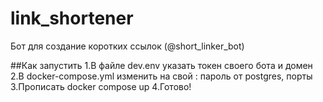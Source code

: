 # link_shortener
Бот для создание коротких ссылок (@short_linker_bot)

##Как запустить 
1.В файле dev.env указать токен своего бота и домен
2.В docker-compose.yml изменить на свой : пароль от postgres, порты 
3.Прописать docker compose up
4.Готово!
